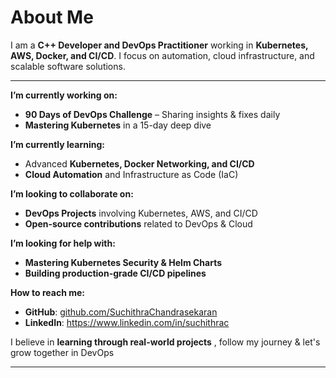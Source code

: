 # About Me  
I am a **C++ Developer and DevOps Practitioner** working in **Kubernetes, AWS, Docker, and CI/CD**. I focus on automation, cloud infrastructure, and scalable software solutions.  

---

 **I’m currently working on:**  
- **90 Days of DevOps Challenge** – Sharing insights & fixes daily  
- **Mastering Kubernetes** in a 15-day deep dive  

 **I’m currently learning:**  
- Advanced **Kubernetes, Docker Networking, and CI/CD**  
- **Cloud Automation** and Infrastructure as Code (IaC)  

**I’m looking to collaborate on:**  
- **DevOps Projects** involving Kubernetes, AWS, and CI/CD  
- **Open-source contributions** related to DevOps & Cloud  

 **I’m looking for help with:**  
- **Mastering Kubernetes Security & Helm Charts**  
- **Building production-grade CI/CD pipelines**  

 **How to reach me:**  
- **GitHub**: [github.com/SuchithraChandrasekaran](https://github.com/SuchithraChandrasekaran)  
- **LinkedIn**: https://www.linkedin.com/in/suchithrac

 I believe in **learning through real-world projects** , follow my journey & let's grow together in DevOps 

---
